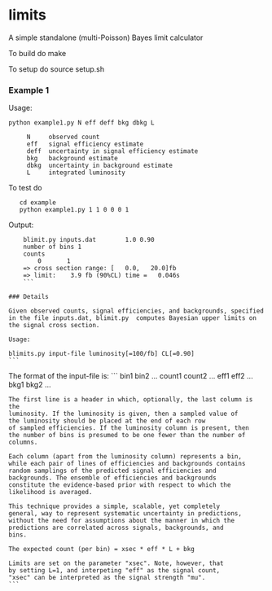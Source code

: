 # limits
A simple standalone (multi-Poisson)  Bayes limit calculator

To build do
	make
  
To setup do
	source setup.sh

### Example 1
	
Usage:
```
python example1.py N eff deff bkg dbkg L

     N     observed count
     eff   signal efficiency estimate
     deff  uncertainty in signal efficiency estimate
     bkg   background estimate
     dbkg  uncertainty in background estimate
     L     integrated luminosity
  ```
To test do
```
   cd example
   python example1.py 1 1 0 0 0 1
   ```
  
Output:
```
	blimit.py inputs.dat        1.0 0.90
	number of bins 1
	counts
		0		1
	=> cross section range: [   0.0,   20.0]fb
	=> limit:    3.9 fb (90%CL)	time =   0.046s
	```

### Details

Given observed counts, signal efficiencies, and backgrounds, specified
in the file inputs.dat, blimit.py  computes Bayesian upper limits on
the signal cross section.

Usage:
```
    blimits.py input-file luminosity[=100/fb] CL[=0.90]
	```
The format of the input-file is:
	```
	bin1    bin2   ... 
    count1  count2 ...
    eff1    eff2   ...
    bkg1    bkg2   ...

    The first line is a header in which, optionally, the last column is the
    luminosity. If the luminosity is given, then a sampled value of
    the luminosity should be placed at the end of each row
    of sampled efficiencies. If the luminosity column is present, then
    the number of bins is presumed to be one fewer than the number of columns.
    
    Each column (apart from the luminosity column) represents a bin,
    while each pair of lines of efficiencies and backgrounds contains
    random samplings of the predicted signal efficiencies and
    backgrounds. The ensemble of efficiencies and backgrounds
    constitute the evidence-based prior with respect to which the
    likelihood is averaged.

    This technique provides a simple, scalable, yet completely
    general, way to represent systematic uncertainty in predictions,
    without the need for assumptions about the manner in which the
    predictions are correlated across signals, backgrounds, and
    bins.
     
    The expected count (per bin) = xsec * eff * L + bkg

    Limits are set on the parameter "xsec". Note, however, that
    by setting L=1, and interpeting "eff" as the signal count,
    "xsec" can be interpreted as the signal strength "mu".
	```
